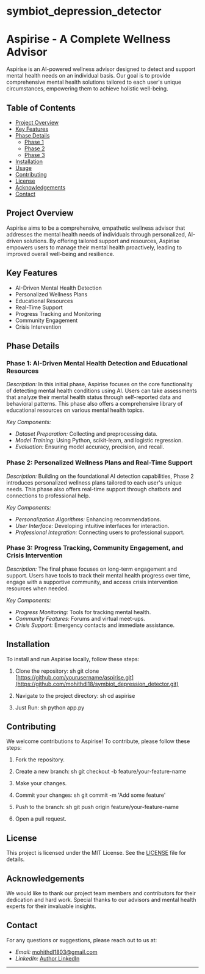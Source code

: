 # symbiot_depression_detector

# Aspirise - A Complete Wellness Advisor

Aspirise is an AI-powered wellness advisor designed to detect and support mental health needs on an individual basis. Our goal is to provide comprehensive mental health solutions tailored to each user's unique circumstances, empowering them to achieve holistic well-being.

## Table of Contents
- [Project Overview](#project-overview)
- [Key Features](#key-features)
- [Phase Details](#phase-details)
  - [Phase 1](#phase-1-ai-driven-mental-health-detection-and-educational-resources)
  - [Phase 2](#phase-2-personalized-wellness-plans-and-real-time-support)
  - [Phase 3](#phase-3-progress-tracking-community-engagement-and-crisis-intervention)
- [Installation](#installation)
- [Usage](#usage)
- [Contributing](#contributing)
- [License](#license)
- [Acknowledgements](#acknowledgements)
- [Contact](#contact)

## Project Overview

Aspirise aims to be a comprehensive, empathetic wellness advisor that addresses the mental health needs of individuals through personalized, AI-driven solutions. By offering tailored support and resources, Aspirise empowers users to manage their mental health proactively, leading to improved overall well-being and resilience.

## Key Features

- AI-Driven Mental Health Detection
- Personalized Wellness Plans
- Educational Resources
- Real-Time Support
- Progress Tracking and Monitoring
- Community Engagement
- Crisis Intervention

## Phase Details

### Phase 1: AI-Driven Mental Health Detection and Educational Resources
*Description:*
In this initial phase, Aspirise focuses on the core functionality of detecting mental health conditions using AI. Users can take assessments that analyze their mental health status through self-reported data and behavioral patterns. This phase also offers a comprehensive library of educational resources on various mental health topics.

*Key Components:*
- *Dataset Preparation:* Collecting and preprocessing data.
- *Model Training:* Using Python, scikit-learn, and logistic regression.
- *Evaluation:* Ensuring model accuracy, precision, and recall.

### Phase 2: Personalized Wellness Plans and Real-Time Support
*Description:*
Building on the foundational AI detection capabilities, Phase 2 introduces personalized wellness plans tailored to each user's unique needs. This phase also offers real-time support through chatbots and connections to professional help.

*Key Components:*
- *Personalization Algorithms:* Enhancing recommendations.
- *User Interface:* Developing intuitive interfaces for interaction.
- *Professional Integration:* Connecting users to professional support.

### Phase 3: Progress Tracking, Community Engagement, and Crisis Intervention
*Description:*
The final phase focuses on long-term engagement and support. Users have tools to track their mental health progress over time, engage with a supportive community, and access crisis intervention resources when needed.

*Key Components:*
- *Progress Monitoring:* Tools for tracking mental health.
- *Community Features:* Forums and virtual meet-ups.
- *Crisis Support:* Emergency contacts and immediate assistance.

## Installation

To install and run Aspirise locally, follow these steps:

1. Clone the repository:
   sh
   git clone [https://github.com/yourusername/aspirise.git](https://github.com/mohithdl18/symbiot_depression_detector.git)
   

2. Navigate to the project directory:
   sh
   cd aspirise
   

3. Just Run:
   sh
   python app.py
   
## Contributing

We welcome contributions to Aspirise! To contribute, please follow these steps:

1. Fork the repository.
2. Create a new branch:
   sh
   git checkout -b feature/your-feature-name
   
3. Make your changes.
4. Commit your changes:
   sh
   git commit -m 'Add some feature'
   
5. Push to the branch:
   sh
   git push origin feature/your-feature-name
   
6. Open a pull request.

## License

This project is licensed under the MIT License. See the [LICENSE](LICENSE) file for details.

## Acknowledgements

We would like to thank our project team members and contributors for their dedication and hard work. Special thanks to our advisors and mental health experts for their invaluable insights.

## Contact

For any questions or suggestions, please reach out to us at:
- *Email:* mohithdl1803@gmail.com
- *LinkedIn:* [Author LinkedIn](https://www.linkedin.com/in/mohithdl/)

---
